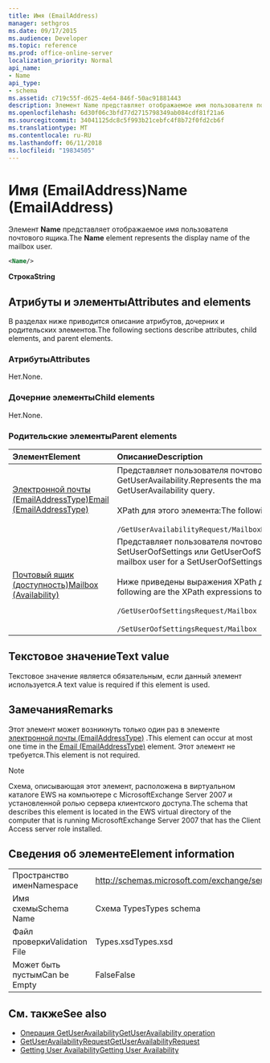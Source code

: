 ```yaml
---
title: Имя (EmailAddress)
manager: sethgros
ms.date: 09/17/2015
ms.audience: Developer
ms.topic: reference
ms.prod: office-online-server
localization_priority: Normal
api_name:
- Name
api_type:
- schema
ms.assetid: c719c55f-d625-4e64-846f-50ac91881443
description: Элемент Name представляет отображаемое имя пользователя почтового ящика.
ms.openlocfilehash: 6d30f06c3bfd77d2715798349ab084cdf81f21a6
ms.sourcegitcommit: 34041125dc8c5f993b21cebfc4f8b72f0fd2cb6f
ms.translationtype: MT
ms.contentlocale: ru-RU
ms.lasthandoff: 06/11/2018
ms.locfileid: "19834505"
---
```

# <a name="name-emailaddress"></a><span data-ttu-id="9d326-103">Имя (EmailAddress)</span><span class="sxs-lookup"><span data-stu-id="9d326-103">Name (EmailAddress)</span></span>

<span data-ttu-id="9d326-104">Элемент **Name** представляет отображаемое имя пользователя почтового ящика.</span><span class="sxs-lookup"><span data-stu-id="9d326-104">The **Name** element represents the display name of the mailbox user.</span></span> 
  
```xml
<Name/>
```

<span data-ttu-id="9d326-105">**Строка**</span><span class="sxs-lookup"><span data-stu-id="9d326-105">**String**</span></span>

## <a name="attributes-and-elements"></a><span data-ttu-id="9d326-106">Атрибуты и элементы</span><span class="sxs-lookup"><span data-stu-id="9d326-106">Attributes and elements</span></span>

<span data-ttu-id="9d326-107">В разделах ниже приводится описание атрибутов, дочерних и родительских элементов.</span><span class="sxs-lookup"><span data-stu-id="9d326-107">The following sections describe attributes, child elements, and parent elements.</span></span>
  
### <a name="attributes"></a><span data-ttu-id="9d326-108">Атрибуты</span><span class="sxs-lookup"><span data-stu-id="9d326-108">Attributes</span></span>

<span data-ttu-id="9d326-109">Нет.</span><span class="sxs-lookup"><span data-stu-id="9d326-109">None.</span></span>
  
### <a name="child-elements"></a><span data-ttu-id="9d326-110">Дочерние элементы</span><span class="sxs-lookup"><span data-stu-id="9d326-110">Child elements</span></span>

<span data-ttu-id="9d326-111">Нет.</span><span class="sxs-lookup"><span data-stu-id="9d326-111">None.</span></span>
  
### <a name="parent-elements"></a><span data-ttu-id="9d326-112">Родительские элементы</span><span class="sxs-lookup"><span data-stu-id="9d326-112">Parent elements</span></span>

|<span data-ttu-id="9d326-113">**Элемент**</span><span class="sxs-lookup"><span data-stu-id="9d326-113">**Element**</span></span>|<span data-ttu-id="9d326-114">**Описание**</span><span class="sxs-lookup"><span data-stu-id="9d326-114">**Description**</span></span>|
|:-----|:-----|
|[<span data-ttu-id="9d326-115">Электронной почты (EmailAddressType)</span><span class="sxs-lookup"><span data-stu-id="9d326-115">Email (EmailAddressType)</span></span>](email-emailaddresstype.md) <br/> |<span data-ttu-id="9d326-116">Представляет пользователя почтового ящика для запроса GetUserAvailability.</span><span class="sxs-lookup"><span data-stu-id="9d326-116">Represents the mailbox user for a GetUserAvailability query.</span></span>  <br/> <br/><span data-ttu-id="9d326-117">XPath для этого элемента:</span><span class="sxs-lookup"><span data-stu-id="9d326-117">The following is the XPath to this element:</span></span>  <br/><br/>  `/GetUserAvailabilityRequest/MailboxDataArray/MailboxData[i]/Email` <br/> |
|[<span data-ttu-id="9d326-118">Почтовый ящик (доступность)</span><span class="sxs-lookup"><span data-stu-id="9d326-118">Mailbox (Availability)</span></span>](mailbox-availability.md) <br/> | <span data-ttu-id="9d326-119">Представляет пользователя почтового ящика для SetUserOofSettings или GetUserOofSettings запроса.</span><span class="sxs-lookup"><span data-stu-id="9d326-119">Represents the mailbox user for a SetUserOofSettings or GetUserOofSettings request.</span></span>  <br/><br/>  <span data-ttu-id="9d326-120">Ниже приведены выражения XPath для этого элемента.</span><span class="sxs-lookup"><span data-stu-id="9d326-120">The following are the XPath expressions to this element:</span></span>  <br/><br/>  `/GetUserOofSettingsRequest/Mailbox` <br/><br/>  `/SetUserOofSettingsRequest/Mailbox` <br/> |
   
## <a name="text-value"></a><span data-ttu-id="9d326-121">Текстовое значение</span><span class="sxs-lookup"><span data-stu-id="9d326-121">Text value</span></span>

<span data-ttu-id="9d326-122">Текстовое значение является обязательным, если данный элемент используется.</span><span class="sxs-lookup"><span data-stu-id="9d326-122">A text value is required if this element is used.</span></span>
  
## <a name="remarks"></a><span data-ttu-id="9d326-123">Замечания</span><span class="sxs-lookup"><span data-stu-id="9d326-123">Remarks</span></span>

<span data-ttu-id="9d326-124">Этот элемент может возникнуть только один раз в элементе [электронной почты (EmailAddressType)](email-emailaddresstype.md) .</span><span class="sxs-lookup"><span data-stu-id="9d326-124">This element can occur at most one time in the [Email (EmailAddressType)](email-emailaddresstype.md) element.</span></span> <span data-ttu-id="9d326-125">Этот элемент не требуется.</span><span class="sxs-lookup"><span data-stu-id="9d326-125">This element is not required.</span></span> 
  
> [!NOTE]
> <span data-ttu-id="9d326-126">Схема, описывающая этот элемент, расположена в виртуальном каталоге EWS на компьютере с MicrosoftExchange Server 2007 и установленной ролью сервера клиентского доступа.</span><span class="sxs-lookup"><span data-stu-id="9d326-126">The schema that describes this element is located in the EWS virtual directory of the computer that is running MicrosoftExchange Server 2007 that has the Client Access server role installed.</span></span> 
  
## <a name="element-information"></a><span data-ttu-id="9d326-127">Сведения об элементе</span><span class="sxs-lookup"><span data-stu-id="9d326-127">Element information</span></span>

|||
|:-----|:-----|
|<span data-ttu-id="9d326-128">Пространство имен</span><span class="sxs-lookup"><span data-stu-id="9d326-128">Namespace</span></span>  <br/> |http://schemas.microsoft.com/exchange/services/2006/types  <br/> |
|<span data-ttu-id="9d326-129">Имя схемы</span><span class="sxs-lookup"><span data-stu-id="9d326-129">Schema Name</span></span>  <br/> |<span data-ttu-id="9d326-130">Схема Types</span><span class="sxs-lookup"><span data-stu-id="9d326-130">Types schema</span></span>  <br/> |
|<span data-ttu-id="9d326-131">Файл проверки</span><span class="sxs-lookup"><span data-stu-id="9d326-131">Validation File</span></span>  <br/> |<span data-ttu-id="9d326-132">Types.xsd</span><span class="sxs-lookup"><span data-stu-id="9d326-132">Types.xsd</span></span>  <br/> |
|<span data-ttu-id="9d326-133">Может быть пустым</span><span class="sxs-lookup"><span data-stu-id="9d326-133">Can be Empty</span></span>  <br/> |<span data-ttu-id="9d326-134">False</span><span class="sxs-lookup"><span data-stu-id="9d326-134">False</span></span>  <br/> |
   
## <a name="see-also"></a><span data-ttu-id="9d326-135">См. также</span><span class="sxs-lookup"><span data-stu-id="9d326-135">See also</span></span>

- [<span data-ttu-id="9d326-136">Операция GetUserAvailability</span><span class="sxs-lookup"><span data-stu-id="9d326-136">GetUserAvailability operation</span></span>](getuseravailability-operation.md)
- [<span data-ttu-id="9d326-137">GetUserAvailabilityRequest</span><span class="sxs-lookup"><span data-stu-id="9d326-137">GetUserAvailabilityRequest</span></span>](getuseravailabilityrequest.md)
- [<span data-ttu-id="9d326-138">Getting User Availability</span><span class="sxs-lookup"><span data-stu-id="9d326-138">Getting User Availability</span></span>](http://msdn.microsoft.com/library/d4133fcb-9b0f-4e6b-aadf-a389da83516a%28Office.15%29.aspx)

